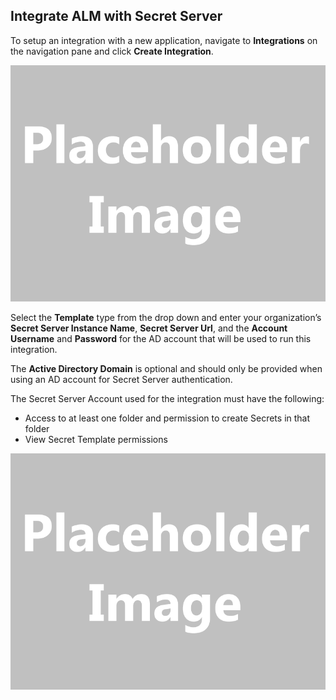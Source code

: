 ﻿[title]: # (Integrate Account Lifecycle Manager with Secret Server)
[tags]: # (,)
[priority]: # (1610)
## Integrate ALM with Secret Server

To setup an integration with a new application, navigate to **Integrations** on the navigation pane and click **Create Integration**.

![](images/placeholder.gif)

Select the **Template** type from the drop down and enter your organization’s **Secret Server Instance Name**, **Secret Server Url**, and the **Account Username** and **Password** for the AD account that will be used to run this integration.

The **Active Directory Domain** is optional and should only be provided when using an AD account for Secret Server authentication.

The Secret Server Account used for the integration must have the following:

* Access to at least one folder and permission to create Secrets in that folder
* View Secret Template permissions

![](images/placeholder.gif)
